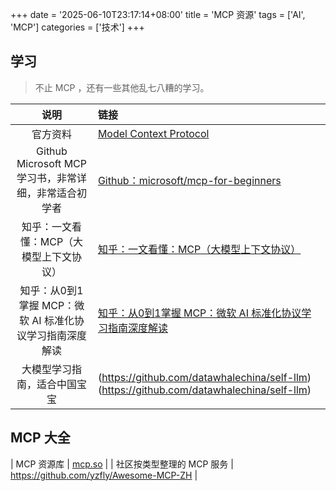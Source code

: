 +++
date = '2025-06-10T23:17:14+08:00'
title = 'MCP 资源'
tags = ['AI', 'MCP']
categories = ['技术']
+++

## 学习

> 不止 MCP ，还有一些其他乱七八糟的学习。

| 说明 | 链接 |
| :---: | :--- |
| 官方资料 | [Model Context Protocol](https://zhuanlan.zhihu.com/p/27327515233) | 
| Github Microsoft MCP 学习书，非常详细，非常适合初学者 | [Github：microsoft/mcp-for-beginners](https://github.com/microsoft/mcp-for-beginners) |
| 知乎：一文看懂：MCP（大模型上下文协议） | [知乎：一文看懂：MCP（大模型上下文协议）](https://zhuanlan.zhihu.com/p/27327515233) |
| 知乎：从0到1掌握 MCP：微软 AI 标准化协议学习指南深度解读 | [知乎：从0到1掌握 MCP：微软 AI 标准化协议学习指南深度解读](https://zhuanlan.zhihu.com/p/1914634098984615970) |
| 大模型学习指南，适合中国宝宝 | (https://github.com/datawhalechina/self-llm)(https://github.com/datawhalechina/self-llm) |


## MCP 大全
| MCP 资源库 | [mcp.so](mcp.so) |
| 社区按类型整理的 MCP 服务 | https://github.com/yzfly/Awesome-MCP-ZH |

